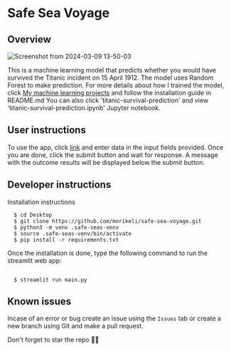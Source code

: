 # Safe Sea Voyage

## Overview

![Screenshot from 2024-03-09 13-50-03](https://github.com/morikeli/safe-sea-voyage/assets/78599959/5fb00fc9-4a5d-4593-b274-f98e5d37a75f)

This is a machine learning model that predicts whether you would have survived the Titanic incident on 15 April 1912. The model uses Random Forest to make prediction. For more details about how I trained the model, click [My machine learning projects](https://github.com/morikeli/ml-projects-arena) and follow the installation guide in README.md You can also click 'titanic-survival-prediction' and view 'titanic-survival-prediction.ipynb' Jupyter notebook.

## User instructions
To use the app, click [link](https://safe-sea-voyage.streamlit.app/) and enter data in the input fields provided. Once you are done, click the submit button and wait for response. A message with the outcome results will be displayed below the submit button.

## Developer instructions
Installation instructions

```(bash)
  $ cd Desktop
  $ git clone https://github.com/morikeli/safe-sea-voyage.git
  $ python3 -m venv .safe-seas-venv
  $ source .safe-seas-venv/bin/activate
  $ pip install -r requirements.txt
```
Once the installation is done, type the following command to run the streamlit web app:
```(bash)

  $ streamlit run main.py

```

## Known issues
Incase of an error or bug create an issue using the `Issues` tab or create a new branch using Git and make a pull request.

Don't forget to star the repo 🌟😉
